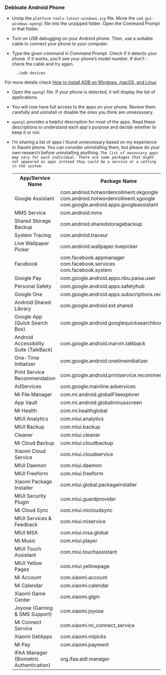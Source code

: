### Debloate Android Phone
- Unzip the `platform-tools-latest-windows.zip` file. Move the `uad_gui-windows-opengl` file into the unzipped folder. Open the Command Prompt in that folder.
- Turn on USB debugging on your Android phone. Then, use a suitable cable to connect your phone to your computer.
- Type the given command in Command Prompt. Check if it detects your phone. If it works, you’ll see your phone’s model number. If don't - check the cable and try again.

        ./adb devices

For more details check [How to install ADB on Windows, macOS, and Linux](https://www.xda-developers.com/install-adb-windows-macos-linux/)

- Open the `opengl` file. If your phone is detected, it will display the list of applications.
- You will now have full access to the apps on your phone. Review them carefully and uninstall or disable the ones you think are unnecessary.
- `opengl` provides a helpful description for most of the apps. Read these descriptions to understand each app's purpose and decide whether to keep it or not.
- I’m sharing a list of apps I found unnecessary based on my experience in Xiaomi phone. You can consider uninstalling them, but please do your own research before uninstalling anything. *`The list of necessary apps may vary for each individual. There are some packages that might not appeared as apps instead they could be a service or a setting in the system.`*

    <table>
        <tr>
            <th>App/Service Name</th>
            <th>Package Name</th>
        </tr>
        <tr>
            <td>Google Assistant</td>
            <td>com.android.hotwordenrollment.okgoogle<br>com.android.hotwordenrollment.xgoogle<br>com.google.android.apps.googleassistant</td>
        </tr>
        <tr>
            <td>MMS Service</td>
            <td>com.android.mms</td>
        </tr>
        <tr>
            <td>Shared Storage Backup</td>
            <td>com.android.sharedstoragebackup</td>
        </tr>
        <tr>
            <td>System Tracing</td>
            <td>com.android.traceur</td>
        </tr>
        <tr>
            <td>Live Wallpaper Picker</td>
            <td>com.android.wallpaper.livepicker</td>
        </tr>
        <tr>
            <td>Facebook</td>
            <td>com.facebook.appmanager<br>com.facebook.services<br>com.facebook.system</td>
        </tr>
        <tr>
            <td>Google Pay</td>
            <td>com.google.android.apps.nbu.paisa.user</td>
        </tr>
        <tr>
            <td>Personal Safety</td>
            <td>com.google.android.apps.safetyhub</td>
        </tr>
        <tr>
            <td>Google One</td>
            <td>com.google.android.apps.subscriptions.red</td>
        </tr>
        <tr>
            <td>Android Shared Library</td>
            <td>com.google.android.ext.shared</td>
        </tr>
        <tr>
            <td>Google App (Quick Search Box)</td>
            <td>com.google.android.googlequicksearchbox</td>
        </tr>
        <tr>
            <td>Android Accessibility Suite (TalkBack)</td>
            <td>com.google.android.marvin.talkback</td>
        </tr>
        <tr>
            <td>One-Time Initializer</td>
            <td>com.google.android.onetimeinitializer</td>
        </tr>
        <tr>
            <td>Print Service Recommendation</td>
            <td>com.google.android.printservice.recommendation</td>
        </tr>
        <tr>
            <td>AdServices</td>
            <td>com.google.mainline.adservices</td>
        </tr>
        <tr>
            <td>Mi File Manager</td>
            <td>com.mi.android.globalFileexplorer</td>
        </tr>
        <tr>
            <td>App Vault</td>
            <td>com.mi.android.globalminusscreen</td>
        </tr>
        <tr>
            <td>Mi Health</td>
            <td>com.mi.healthglobal</td>
        </tr>
        <tr>
            <td>MIUI Analytics</td>
            <td>com.miui.analytics</td>
        </tr>
        <tr>
            <td>MIUI Backup</td>
            <td>com.miui.backup</td>
        </tr>
        <tr>
            <td>Cleaner</td>
            <td>com.miui.cleaner</td>
        </tr>
        <tr>
            <td>Mi Cloud Backup</td>
            <td>com.miui.cloudbackup</td>
        </tr>
        <tr>
            <td>Xiaomi Cloud Service</td>
            <td>com.miui.cloudservice</td>
        </tr>
        <tr>
            <td>MIUI Daemon</td>
            <td>com.miui.daemon</td>
        </tr>
        <tr>
            <td>MIUI Freeform</td>
            <td>com.miui.freeform</td>
        </tr>
        <tr>
            <td>Xiaomi Package Installer</td>
            <td>com.miui.global.packageinstaller</td>
        </tr>
        <tr>
            <td>MIUI Security Plugin</td>
            <td>com.miui.guardprovider</td>
        </tr>
        <tr>
            <td>Mi Cloud Sync</td>
            <td>com.miui.micloudsync</td>
        </tr>
        <tr>
            <td>MIUI Services & Feedback</td>
            <td>com.miui.miservice</td>
        </tr>
        <tr>
            <td>MIUI MSA</td>
            <td>com.miui.msa.global</td>
        </tr>
        <tr>
            <td>Mi Music</td>
            <td>com.miui.player</td>
        </tr>
        <tr>
            <td>MIUI Touch Assistant</td>
            <td>com.miui.touchassistant</td>
        </tr>
        <tr>
            <td>MIUI Yellow Pages</td>
            <td>com.miui.yellowpage</td>
        </tr>
        <tr>
            <td>Mi Account</td>
            <td>com.xiaomi.account</td>
        </tr>
        <tr>
            <td>Mi Calendar</td>
            <td>com.xiaomi.calendar</td>
        </tr>
        <tr>
            <td>Xiaomi Game Center</td>
            <td>com.xiaomi.glgm</td>
        </tr>
        <tr>
            <td>Joyose (Gaming & SMS Support)</td>
            <td>com.xiaomi.joyose</td>
        </tr>
        <tr>
            <td>Mi Connect Service</td>
            <td>com.xiaomi.mi_connect_service</td>
        </tr>
        <tr>
            <td>Xiaomi GetApps</td>
            <td>com.xiaomi.mipicks</td>
        </tr>
        <tr>
            <td>Mi Pay</td>
            <td>com.xiaomi.payment</td>
        </tr>
        <tr>
            <td>IFAA Manager (Biometric Authentication)</td>
            <td>org.ifaa.aidl.manager</td>
        </tr>
    </table>
